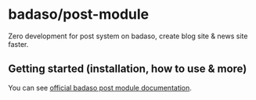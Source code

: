 # badaso/post-module
Zero development for post system on badaso, create blog site & news site faster.


## Getting started (installation, how to use & more)

You can see <a href="https://badaso-post.uatech.co.id" target="_blank">official badaso post module documentation</a>.
